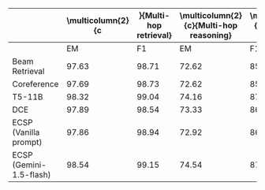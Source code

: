|                          | \multicolumn{2}{c|}{Multi-hop retrieval} | \multicolumn{2}{c}{Multi-hop reasoning} | \multicolumn{2}{c}{Multi-hop reasoning} |
|--------------------------|------------------|------------------|------------------|------------------|
|                          | EM               | F1               | EM               | F1               |
| Beam Retrieval          | 97.63            | 98.71            | 72.62            | 85.70            |
| Coreference            | 97.69            | 98.73            | 72.62            | 85.88            |
| T5-11B                 | 98.32            | 99.04            | 74.16            | 87.11            |
| DCE                    | 97.89            | 98.54            | 73.33            | 86.26            |
| ECSP (Vanilla prompt)  | 97.86            | 98.94            | 72.92            | 86.25            |
| ECSP (Gemini-1.5-flash)| 98.54            | 99.15            | 74.54            | 87.28            |
